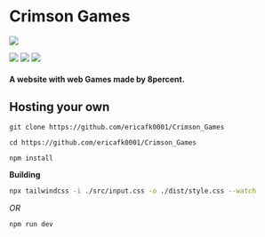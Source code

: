 # Crimson Games

![](https://media.discordapp.net/attachments/1176571299326349367/1191433196391374848/serpentbyte.png?ex=65a56ba1&is=6592f6a1&hm=ad620e783cc0754b6c1ae438927fa0e2f867817aeedb2baa95ee8686ced2dde3&=&format=webp&quality=lossless&width=228&height=243)

![](https://img.shields.io/github/stars/ericafk0001/Crimson_Games) ![](https://img.shields.io/github/forks/ericafk0001/Crimson_Games) ![](https://img.shields.io/github/issues/ericafk0001/Crimson_Games)

#### A website with web Games made by 8percent.


## Hosting your own
`
git clone https://github.com/ericafk0001/Crimson_Games
`

`
cd https://github.com/ericafk0001/Crimson_Games
`

`npm install`

**Building**

```bash
npx tailwindcss -i ./src/input.css -o ./dist/style.css --watch
```
*OR*
```bash
npm run dev
```

